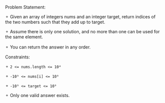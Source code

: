 Problem Statement:

⚬ Given an array of integers nums and an integer target, return indices of the two numbers such that they add up to target.

⚬ Assume there is only one solution, and no more than one can be used for the same element.

⚬ You can return the answer in any order.
ㅤㅤ

Constraints:

⚬ `2 <= nums.length <= 10⁴`

⚬ `-10⁹ <= nums[i] <= 10⁹`

⚬ `-10⁹ <= target <= 10⁹`

⚬ Only one valid answer exists.
